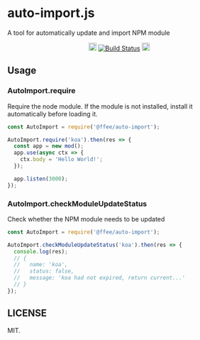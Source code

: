 # auto-import.js

A tool for automatically update and import NPM module

<p align="center">
  <a href="https://www.npmjs.com/package/@ffee/auto-import"><img src="https://badge.fury.io/js/@ffee%2Fauto-import.svg" alt="npm version" height="18"></a>
  <a href="https://app.circleci.com/pipelines/github/ffee-team/auto-import?branch=main"><img src="https://img.shields.io/circleci/build/github/ffee-team/auto-import/main.svg?sanitize=true" alt="Build Status"></a>
  <a href="https://app.circleci.com/pipelines/github/ffee-team/auto-import/11/workflows/445ff3bf-7112-489c-b7fe-278f2a8ffcf1/jobs/11/parallel-runs/0/steps/0-106"><img src="https://img.shields.io/badge/Coverage-100%25-green" alt="Code Coverage" height="18"></a>
</p>

## Usage

### AutoImport.require
Require the node module. If the module is not installed, install it automatically before loading it.

```js
const AutoImport = require('@ffee/auto-import');

AutoImport.require('koa').then(res => {
  const app = new mod();
  app.use(async ctx => {
    ctx.body = 'Hello World!';
  });

  app.listen(3000);
});
```

### AutoImport.checkModuleUpdateStatus

Check whether the NPM module needs to be updated

```js
const AutoImport = require('@ffee/auto-import');

AutoImport.checkModuleUpdateStatus('koa').then(res => {
  console.log(res);
  // {
  //   name: 'koa',
  //   status: false,
  //   message: 'koa had not expired, return current...'
  // }
});
```

## LICENSE

MIT.